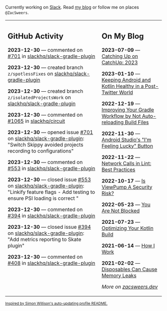 Currently working on [Slack](https://slack.com/). Read [my blog](https://zacsweers.dev/) or follow me on places `@ZacSweers`.

<table><tr><td valign="top" width="60%">

## GitHub Activity
<!-- githubActivity starts -->
**2023-12-30** — commented on [#701](https://github.com/slackhq/slack-gradle-plugin/issues/701#issuecomment-1872590705) in [slackhq/slack-gradle-plugin](https://github.com/slackhq/slack-gradle-plugin)

**2023-12-30** — created branch `z/spotlessFixes` on [slackhq/slack-gradle-plugin](https://github.com/slackhq/slack-gradle-plugin)

**2023-12-30** — created branch `z/isolatedProjectsWork` on [slackhq/slack-gradle-plugin](https://github.com/slackhq/slack-gradle-plugin)

**2023-12-30** — commented on [#1065](https://github.com/slackhq/circuit/issues/1065#issuecomment-1872579333) in [slackhq/circuit](https://github.com/slackhq/circuit)

**2023-12-30** — opened issue [#701](https://github.com/slackhq/slack-gradle-plugin/issues/701) on [slackhq/slack-gradle-plugin](https://github.com/slackhq/slack-gradle-plugin): "Switch Skippy avoided projects recording to configurations"

**2023-12-30** — commented on [#553](https://github.com/slackhq/slack-gradle-plugin/issues/553#issuecomment-1872469771) in [slackhq/slack-gradle-plugin](https://github.com/slackhq/slack-gradle-plugin)

**2023-12-30** — closed issue [#553](https://github.com/slackhq/slack-gradle-plugin/issues/553) on [slackhq/slack-gradle-plugin](https://github.com/slackhq/slack-gradle-plugin): "Linkify feature flags - Add testing to ensure PSI loading is correct "

**2023-12-30** — commented on [#394](https://github.com/slackhq/slack-gradle-plugin/issues/394#issuecomment-1872469747) in [slackhq/slack-gradle-plugin](https://github.com/slackhq/slack-gradle-plugin)

**2023-12-30** — closed issue [#394](https://github.com/slackhq/slack-gradle-plugin/issues/394) on [slackhq/slack-gradle-plugin](https://github.com/slackhq/slack-gradle-plugin): "Add metrics reporting to Skate plugin"

**2023-12-30** — commented on [#408](https://github.com/slackhq/slack-gradle-plugin/issues/408#issuecomment-1872469736) in [slackhq/slack-gradle-plugin](https://github.com/slackhq/slack-gradle-plugin)
<!-- githubActivity ends -->
</td><td valign="top" width="40%">

## On My Blog
<!-- blog starts -->
**2023-07-09** — [Catching Up on CatchUp: 2023](https://www.zacsweers.dev/catching-up-on-catchup-2023/)

**2023-01-10** — [Keeping Android and Kotlin Healthy in a Post-Twitter World](https://www.zacsweers.dev/keeping-android-healthy/)

**2022-12-19** — [Improving Your Gradle Workflow by Not Auto-reloading Build Files](https://www.zacsweers.dev/improving-your-workflow-by-not-auto-reloading-build-files/)

**2022-11-30** — [Android Studio's "I'm Feeling Lucky" Button](https://www.zacsweers.dev/android-studios-im-feeling-lucky-button/)

**2022-11-22** — [Network Calls in Lint: Best Practices](https://www.zacsweers.dev/network-calls-in-lint-best-practices/)

**2022-10-17** — [Is ViewPump A Security Risk?](https://www.zacsweers.dev/is-viewpump-a-security-risk/)

**2022-05-23** — [You Are Not Blocked](https://www.zacsweers.dev/you-are-not-blocked/)

**2021-07-23** — [Optimizing Your Kotlin Build](https://www.zacsweers.dev/optimizing-your-kotlin-build/)

**2021-06-14** — [How I Work](https://www.zacsweers.dev/how-i-work/)

**2021-02-02** — [Disposables Can Cause Memory Leaks](https://www.zacsweers.dev/disposables-can-cause-memory-leaks/)
<!-- blog ends -->
_More on [zacsweers.dev](https://zacsweers.dev/)_
</td></tr></table>

<sub><a href="https://simonwillison.net/2020/Jul/10/self-updating-profile-readme/">Inspired by Simon Willison's auto-updating profile README.</a></sub>